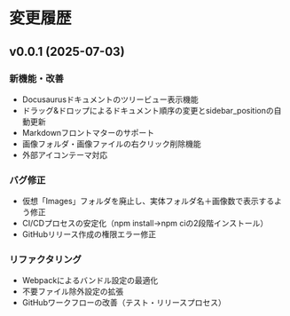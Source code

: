 # 変更履歴

## v0.0.1 (2025-07-03)

### 新機能・改善
- Docusaurusドキュメントのツリービュー表示機能
- ドラッグ&ドロップによるドキュメント順序の変更とsidebar_positionの自動更新
- Markdownフロントマターのサポート
- 画像フォルダ・画像ファイルの右クリック削除機能
- 外部アイコンテーマ対応

### バグ修正
- 仮想「Images」フォルダを廃止し、実体フォルダ名＋画像数で表示するよう修正
- CI/CDプロセスの安定化（npm install→npm ciの2段階インストール）
- GitHubリリース作成の権限エラー修正

### リファクタリング
- Webpackによるバンドル設定の最適化
- 不要ファイル除外設定の拡張
- GitHubワークフローの改善（テスト・リリースプロセス）
